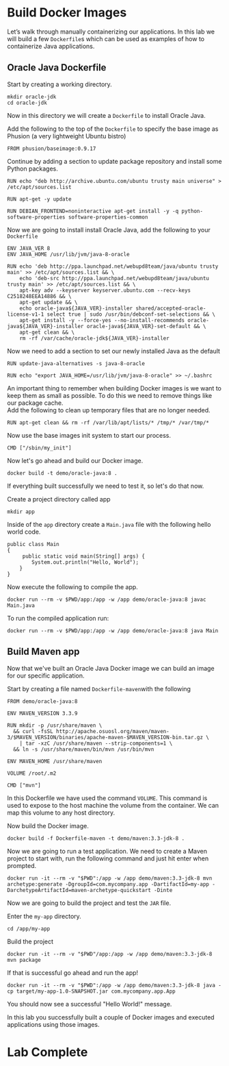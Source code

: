 # Build Docker Images

Let’s walk through manually containerizing our applications.   In this lab we will build a few `Dockerfile`s which can be used as examples of how to containerize Java applications. 

## Oracle Java Dockerfile
Start by creating a working directory. 
```
mkdir oracle-jdk 
cd oracle-jdk 
```

Now in this directory we will create a `Dockerfile` to install Oracle Java. 

Add the following to the top of the `Dockerfile` to specify the base image as Phusion (a very lightweight Ubuntu bistro)
```
FROM phusion/baseimage:0.9.17
```

Continue by adding a section to update package repository and install some Python packages. 
```
RUN echo "deb http://archive.ubuntu.com/ubuntu trusty main universe" > /etc/apt/sources.list

RUN apt-get -y update

RUN DEBIAN_FRONTEND=noninteractive apt-get install -y -q python-software-properties software-properties-common
```

Now we are going to install install Oracle Java, add the following to your `Dockerfile`
```
ENV JAVA_VER 8
ENV JAVA_HOME /usr/lib/jvm/java-8-oracle

RUN echo 'deb http://ppa.launchpad.net/webupd8team/java/ubuntu trusty main' >> /etc/apt/sources.list && \
    echo 'deb-src http://ppa.launchpad.net/webupd8team/java/ubuntu trusty main' >> /etc/apt/sources.list && \
    apt-key adv --keyserver keyserver.ubuntu.com --recv-keys C2518248EEA14886 && \
    apt-get update && \
    echo oracle-java${JAVA_VER}-installer shared/accepted-oracle-license-v1-1 select true | sudo /usr/bin/debconf-set-selections && \
    apt-get install -y --force-yes --no-install-recommends oracle-java${JAVA_VER}-installer oracle-java${JAVA_VER}-set-default && \
    apt-get clean && \
    rm -rf /var/cache/oracle-jdk${JAVA_VER}-installer
```

Now we need to add a section to set our newly installed Java as the default 
```
RUN update-java-alternatives -s java-8-oracle

RUN echo "export JAVA_HOME=/usr/lib/jvm/java-8-oracle" >> ~/.bashrc
```

An important thing to remember when building Docker images is we want to keep them as small as possible.  To do this we need to remove things like our package cache.  
Add the following to clean up temporary files that are no longer needed.
```
RUN apt-get clean && rm -rf /var/lib/apt/lists/* /tmp/* /var/tmp/*
```

Now use the base images init system to start our process. 
```
CMD ["/sbin/my_init"]
```

Now let's go ahead and build our Docker image. 
```
docker build -t demo/oracle-java:8 .
```

If everything built successfully we need to test it, so let's do that now. 

Create a project directory called app
```
mkdir app 
```

Inside of the `app` directory create a `Main.java` file with the following hello world code.
```
public class Main
{
     public static void main(String[] args) {
        System.out.println("Hello, World");
    }
}
``` 

Now execute the following to compile the app.
```
docker run --rm -v $PWD/app:/app -w /app demo/oracle-java:8 javac Main.java
```

To run the compiled application run:
```
docker run --rm -v $PWD/app:/app -w /app demo/oracle-java:8 java Main
```

## Build Maven app 

Now that we've built an Oracle Java Docker image we can build an image for our specific application. 

Start by creating a file named `Dockerfile-maven`with the following
```
FROM demo/oracle-java:8

ENV MAVEN_VERSION 3.3.9

RUN mkdir -p /usr/share/maven \
  && curl -fsSL http://apache.osuosl.org/maven/maven-3/$MAVEN_VERSION/binaries/apache-maven-$MAVEN_VERSION-bin.tar.gz \
    | tar -xzC /usr/share/maven --strip-components=1 \
  && ln -s /usr/share/maven/bin/mvn /usr/bin/mvn

ENV MAVEN_HOME /usr/share/maven

VOLUME /root/.m2

CMD ["mvn"] 
```

In this Dockerfile we have used the command `VOLUME`. This command is used to expose to the host machine the volume from the container. We can map this volume to any host directory.

Now build the Docker image.
```
docker build -f Dockerfile-maven -t demo/maven:3.3-jdk-8 .
```

Now we are going to run a test application. We need to create a Maven project to start with, run the following command and just hit enter when prompted.
```
docker run -it --rm -v "$PWD":/app -w /app demo/maven:3.3-jdk-8 mvn archetype:generate -DgroupId=com.mycompany.app -DartifactId=my-app -DarchetypeArtifactId=maven-archetype-quickstart -Dinte
```

Now we are going to build the project and test the `JAR` file. 

Enter the `my-app` directory. 
```
cd /app/my-app
```

Build the project
```
docker run -it --rm -v "$PWD"/app:/app -w /app demo/maven:3.3-jdk-8 mvn package
```

If that is successful go ahead and run the app! 

```
docker run -it --rm -v "$PWD":/app -w /app demo/maven:3.3-jdk-8 java -cp target/my-app-1.0-SNAPSHOT.jar com.mycompany.app.App
```

You should now see a successful "Hello World!" message. 

In this lab you successfully built a couple of Docker images and executed applications using those images. 

# Lab Complete